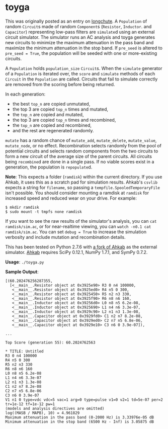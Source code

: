 toyga
=====

This was originally posted as an entry on 
[longchute](https://longchute.heroku.com/2013/12/27/toy-genetic-algorithm-part-2/). A `Population` 
of random `Circuit`s made of random `Component`s (`Resistor`, `Inductor`. and `Capacitor`) 
representing low-pass filters are `simulate`d using an external circuit simulator. The simulator 
runs an AC analysis and toyga generates new circuits to minimize the maximum attenuation in the 
pass band and maximize the minimum attenuation in the stop band. If `pre_seed` is altered to
`pre_seed = True`, the population will be seeded with one or more-existing circuits.

A `Population` holds `population_size` `Circuit`s. When the `simulate` generator of a `Population` 
is iterated over, the `score` and `simulate` methods of each `Circuit` in the `Population` are 
called. Circuits that fail to simulate correctly are removed from the scoring before being 
returned. 

In each generation:

* the best `top_n` are copied unmutated, 
* the top 3 are copied `top_n` times and mutated, 
* the `top_n` are copied and mutated, 
* the top 3 are copied `top_n` times and recombined, 
* the `top_n` are copied and recombined, 
* and the rest are regenerated randomly. 

`mutate` has a random chance of `mutate_add`, `mutate_delete`, `mutate_value`, `mutate_node`, or 
no effect. Recombination selects randomly from the pool of potential circuits and selects random 
components from the two circuits to form a new circuit of the average size of the parent circuits. 
All circuits being `recombine`d are done in a single pass. If no viable scores exist in a 
generation, the population is `repopulate`d.

 **Note**: This expects a folder (`ramdisk`) within the current directory. If you use Ahkab, it 
 uses this as a scratch pad for simulation results. Ahkab's `csvlib` expects a string for 
 `filename`, so passing a `tempfile.SpooledTemporaryFile` isn't possible. You should consider 
 mounting a ramdisk at `ramdisk` for increased speed and reduced wear on your drive. For example:

>
    $ mkdir ramdisk
    $ sudo mount -t tmpfs none ramdisk

If you want to see the raw results of the simulator's analysis, you can `cat ramdisk/sim.ac`, or 
for near-realtime viewing, you can `watch -n0.1 cat ramdisk/sim.ac`. You can set `debug = True` to
increase the simulation verbosity and include mutation and recombination details.

 This has been tested on Python 2.7.6 with 
 [a fork of Ahkab](https://github.com/weilawei/ahkab/) as the external simulator. 
 [Ahkab](https://github.com/ahkab/ahkab/) requires SciPy 0.12.1, NumPy 1.7.1, and SymPy 0.7.2. 

**Usage**: `./toyga.py`

**Sample Output**:

>
    [(60.202476256287355,
      [<__main__.Resistor object at 0x3925e90> R3 0 n4 100000,
       <__main__.Resistor object at 0x3925ed0> R4 n5 0 300,
       <__main__.Resistor object at 0x3925450> R5 n2 n3 330,
       <__main__.Resistor object at 0x3925f90> R6 n8 n6 160,
       <__main__.Inductor object at 0x39256d0> L0 n8 n5 6.2e-08,
       <__main__.Inductor object at 0x3925690> L1 n4 n6 3.3e-07,
       <__main__.Inductor object at 0x3929c90> L2 n1 n3 1.3e-08,
       <__main__.Capacitor object at 0x3929fd0> C1 n2 n7 8.2e-08,
       <__main__.Capacitor object at 0x3929ed0> C2 n7 n5 6.8e-06,
       <__main__.Capacitor object at 0x3929e10> C3 n6 0 3.9e-07]),
>
    ...
>
    Top Score (generation 55): 60.2024762563
>
    * TITLE: Untitled
    R3 0 n4 100000
    R4 n5 0 300
    R5 n2 n3 330
    R6 n8 n6 160
    L0 n8 n5 6.2e-08
    L1 n4 n6 3.3e-07
    L2 n1 n3 1.3e-08
    C1 n2 n7 8.2e-08
    C2 n7 n5 6.8e-06
    C3 n6 0 3.9e-07
    V1 n1 0 type=vdc vdc=5 vac=1 arg=0 type=pulse v1=0 v2=1 td=5e-07 per=2 tr=1e-12 tf=1e-12 pw=1
    (models and analysis directives are omitted)
    log((MASB / MAPB), 10) = 4.961829
    Maximum attenuation in the pass band (0-2000 Hz) is 3.33976e-05 dB
    Minimum attenuation in the stop band (6500 Hz - Inf) is 3.05875 dB